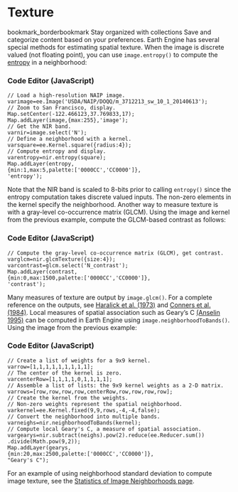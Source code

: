  
#  Texture 
bookmark_borderbookmark Stay organized with collections  Save and categorize content based on your preferences. 
Earth Engine has several special methods for estimating spatial texture. When the image is discrete valued (not floating point), you can use `image.entropy()` to compute the [entropy](http://en.wikipedia.org/wiki/Entropy_\(information_theory\)) in a neighborhood:
### Code Editor (JavaScript)
```
// Load a high-resolution NAIP image.
varimage=ee.Image('USDA/NAIP/DOQQ/m_3712213_sw_10_1_20140613');
// Zoom to San Francisco, display.
Map.setCenter(-122.466123,37.769833,17);
Map.addLayer(image,{max:255},'image');
// Get the NIR band.
varnir=image.select('N');
// Define a neighborhood with a kernel.
varsquare=ee.Kernel.square({radius:4});
// Compute entropy and display.
varentropy=nir.entropy(square);
Map.addLayer(entropy,
{min:1,max:5,palette:['0000CC','CC0000']},
'entropy');
```

Note that the NIR band is scaled to 8-bits prior to calling `entropy()` since the entropy computation takes discrete valued inputs. The non-zero elements in the kernel specify the neighborhood.
Another way to measure texture is with a gray-level co-occurrence matrix (GLCM). Using the image and kernel from the previous example, compute the GLCM-based contrast as follows: 
### Code Editor (JavaScript)
```
// Compute the gray-level co-occurrence matrix (GLCM), get contrast.
varglcm=nir.glcmTexture({size:4});
varcontrast=glcm.select('N_contrast');
Map.addLayer(contrast,
{min:0,max:1500,palette:['0000CC','CC0000']},
'contrast');
```

Many measures of texture are output by `image.glcm()`. For a complete reference on the outputs, see [Haralick et al. (1973)](http://ieeexplore.ieee.org/xpls/abs_all.jsp?arnumber=4309314&tag=1) and [Conners et al. (1984)](http://www.sciencedirect.com/science/article/pii/0734189X8490197X).
Local measures of spatial association such as Geary’s C [ (Anselin 1995)](http://onlinelibrary.wiley.com/doi/10.1111/j.1538-4632.1995.tb00338.x/abstract) can be computed in Earth Engine using `image.neighborhoodToBands()`. Using the image from the previous example:
### Code Editor (JavaScript)
```
// Create a list of weights for a 9x9 kernel.
varrow=[1,1,1,1,1,1,1,1,1];
// The center of the kernel is zero.
varcenterRow=[1,1,1,1,0,1,1,1,1];
// Assemble a list of lists: the 9x9 kernel weights as a 2-D matrix.
varrows=[row,row,row,row,centerRow,row,row,row,row];
// Create the kernel from the weights.
// Non-zero weights represent the spatial neighborhood.
varkernel=ee.Kernel.fixed(9,9,rows,-4,-4,false);
// Convert the neighborhood into multiple bands.
varneighs=nir.neighborhoodToBands(kernel);
// Compute local Geary's C, a measure of spatial association.
vargearys=nir.subtract(neighs).pow(2).reduce(ee.Reducer.sum())
.divide(Math.pow(9,2));
Map.addLayer(gearys,
{min:20,max:2500,palette:['0000CC','CC0000']},
"Geary's C");
```

For an example of using neighborhood standard deviation to compute image texture, see the [Statistics of Image Neighborhoods page](https://developers.google.com/earth-engine/guides/reducers_reduce_neighborhood).
